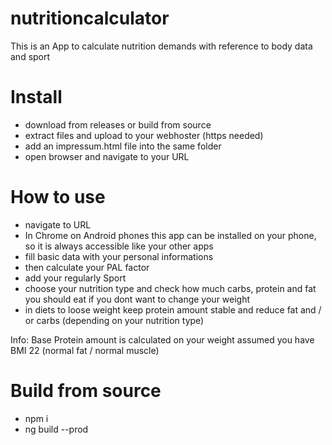 # nutritioncalculator
This is an App to calculate nutrition demands with reference to body data and sport

# Install
- download from releases or build from source
- extract files and upload to your webhoster (https needed)
- add an impressum.html file into the same folder
- open browser and navigate to your URL

# How to use
- navigate to URL
- In Chrome on Android phones this app can be installed on your phone, so it is always accessible like your other apps
- fill basic data with your personal informations
- then calculate your PAL factor
- add your regularly Sport 
- choose your nutrition type and check how much carbs, protein and fat you should eat if you dont want to change your weight
- in diets to loose weight keep protein amount stable and reduce fat and / or carbs (depending on your nutrition type)

Info: Base Protein amount is calculated on your weight assumed you have BMI 22 (normal fat / normal muscle)

# Build from source
- npm i
- ng build --prod
